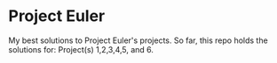 # Project Euler
My best solutions to Project Euler's projects.
So far, this repo holds the solutions for:
Project(s) 1,2,3,4,5, and 6.
